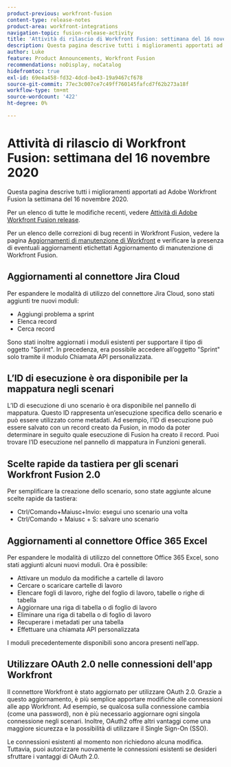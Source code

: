 ```yaml
---
product-previous: workfront-fusion
content-type: release-notes
product-area: workfront-integrations
navigation-topic: fusion-release-activity
title: 'Attività di rilascio di Workfront Fusion: settimana del 16 novembre 2020'
description: Questa pagina descrive tutti i miglioramenti apportati ad Adobe Workfront Fusion la settimana del 16 novembre 2020.
author: Luke
feature: Product Announcements, Workfront Fusion
recommendations: noDisplay, noCatalog
hidefromtoc: true
exl-id: 69e4a458-fd32-4dcd-be43-19a9467cf678
source-git-commit: 77ec3c007ce7c49ff760145fafcd7f62b273a18f
workflow-type: tm+mt
source-wordcount: '422'
ht-degree: 0%

---
```


# Attività di rilascio di Workfront Fusion: settimana del 16 novembre 2020

Questa pagina descrive tutti i miglioramenti apportati ad Adobe Workfront Fusion la settimana del 16 novembre 2020.

Per un elenco di tutte le modifiche recenti, vedere [Attività di Adobe Workfront Fusion release](/help/workfront-fusion/fusion-product-releases/fusion-release-activity.md).

Per un elenco delle correzioni di bug recenti in Workfront Fusion, vedere la pagina [Aggiornamenti di manutenzione di Workfront](https://experienceleague.adobe.com/docs/workfront-known-issues/releases/current-updates.html?lang=it) e verificare la presenza di eventuali aggiornamenti etichettati Aggiornamento di manutenzione di Workfront Fusion.

## Aggiornamenti al connettore Jira Cloud

Per espandere le modalità di utilizzo del connettore Jira Cloud, sono stati aggiunti tre nuovi moduli:

* Aggiungi problema a sprint
* Elenca record
* Cerca record

Sono stati inoltre aggiornati i moduli esistenti per supportare il tipo di oggetto &quot;Sprint&quot;. In precedenza, era possibile accedere all’oggetto &quot;Sprint&quot; solo tramite il modulo Chiamata API personalizzata.

## L’ID di esecuzione è ora disponibile per la mappatura negli scenari

L’ID di esecuzione di uno scenario è ora disponibile nel pannello di mappatura. Questo ID rappresenta un’esecuzione specifica dello scenario e può essere utilizzato come metadati. Ad esempio, l’ID di esecuzione può essere salvato con un record creato da Fusion, in modo da poter determinare in seguito quale esecuzione di Fusion ha creato il record. Puoi trovare l’ID esecuzione nel pannello di mappatura in Funzioni generali.

## Scelte rapide da tastiera per gli scenari Workfront Fusion 2.0

Per semplificare la creazione dello scenario, sono state aggiunte alcune scelte rapide da tastiera:

* Ctrl/Comando+Maiusc+Invio: esegui uno scenario una volta
* Ctrl/Comando + Maiusc + S: salvare uno scenario

## Aggiornamenti al connettore Office 365 Excel

Per espandere le modalità di utilizzo del connettore Office 365 Excel, sono stati aggiunti alcuni nuovi moduli. Ora è possibile:

* Attivare un modulo da modifiche a cartelle di lavoro
* Cercare o scaricare cartelle di lavoro
* Elencare fogli di lavoro, righe del foglio di lavoro, tabelle o righe di tabella
* Aggiornare una riga di tabella o di foglio di lavoro
* Eliminare una riga di tabella o di foglio di lavoro
* Recuperare i metadati per una tabella
* Effettuare una chiamata API personalizzata

I moduli precedentemente disponibili sono ancora presenti nell’app.


## Utilizzare OAuth 2.0 nelle connessioni dell&#39;app Workfront

Il connettore Workfront è stato aggiornato per utilizzare OAuth 2.0. Grazie a questo aggiornamento, è più semplice apportare modifiche alle connessioni alle app Workfront. Ad esempio, se qualcosa sulla connessione cambia (come una password), non è più necessario aggiornare ogni singola connessione negli scenari. Inoltre, OAuth2 offre altri vantaggi come una maggiore sicurezza e la possibilità di utilizzare il Single Sign-On (SSO).

Le connessioni esistenti al momento non richiedono alcuna modifica. Tuttavia, puoi autorizzare nuovamente le connessioni esistenti se desideri sfruttare i vantaggi di OAuth 2.0.
